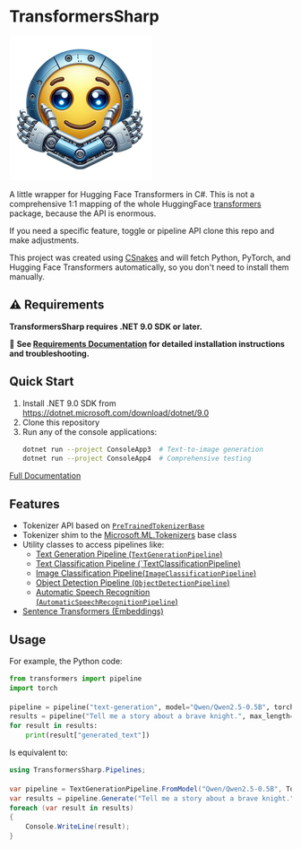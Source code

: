 # TransformersSharp

![Logo](docs/media/logo.png)

A little wrapper for Hugging Face Transformers in C#. This is not a comprehensive 1:1 mapping of the whole HuggingFace [transformers](https://pypi.org/transformers) package, because the API is enormous.

If you need a specific feature, toggle or pipeline API clone this repo and make adjustments.

This project was created using [CSnakes](https://github.com/tonybaloney/CSnakes) and will fetch Python, PyTorch, and Hugging Face Transformers automatically, so you don't need to install them manually.

## ⚠️ Requirements

**TransformersSharp requires .NET 9.0 SDK or later.**

📖 **See [Requirements Documentation](docs/requirements.md) for detailed installation instructions and troubleshooting.**

## Quick Start

1. Install .NET 9.0 SDK from https://dotnet.microsoft.com/download/dotnet/9.0
2. Clone this repository
3. Run any of the console applications:
   ```bash
   dotnet run --project ConsoleApp3  # Text-to-image generation
   dotnet run --project ConsoleApp4  # Comprehensive testing
   ```

[Full Documentation](https://tonybaloney.github.io/TransformersSharp/)

## Features

- Tokenizer API based on [`PreTrainedTokenizerBase`](https://huggingface.co/docs/transformers/v4.51.3/en/internal/tokenization_utils#transformers.PreTrainedTokenizerBase)
- Tokenizer shim to the [Microsoft.ML.Tokenizers](https://learn.microsoft.com/dotnet/api/microsoft.ml.tokenizers.tokenizer?view=ml-dotnet-preview) base class
- Utility classes to access pipelines like:
    - [Text Generation Pipeline (`TextGenerationPipeline`)](https://tonybaloney.github.io/TransformersSharp/docs/pipelines/text_generation)
    - [Text Classification Pipeline (`TextClassificationPipeline)](https://tonybaloney.github.io/TransformersSharp/docs/pipelines/text_classification)
    - [Image Classification Pipeline(`ImageClassificationPipeline`)](https://tonybaloney.github.io/TransformersSharp/docs/pipelines/image_classification)
    - [Object Detection Pipeline (`ObjectDetectionPipeline`)](https://tonybaloney.github.io/TransformersSharp/docs/pipelines/object_detection)
    - [Automatic Speech Recognition (`AutomaticSpeechRecognitionPipeline`)](https://tonybaloney.github.io/TransformersSharp/docs/pipelines/auto_speech_recognition)
- [Sentence Transformers (Embeddings)](https://tonybaloney.github.io/TransformersSharp/docs/sentence_transformers)

## Usage

For example, the Python code:

```python
from transformers import pipeline
import torch

pipeline = pipeline("text-generation", model="Qwen/Qwen2.5-0.5B", torch_dtype=torch.bfloat16)
results = pipeline("Tell me a story about a brave knight.", max_length=100, temperature=0.7)
for result in results:
    print(result["generated_text"])
```

Is equivalent to:

```csharp
using TransformersSharp.Pipelines;

var pipeline = TextGenerationPipeline.FromModel("Qwen/Qwen2.5-0.5B", TorchDtype.BFloat16);
var results = pipeline.Generate("Tell me a story about a brave knight.", maxLength: 100, temperature: 0.7);
foreach (var result in results)
{
    Console.WriteLine(result);
}
```

